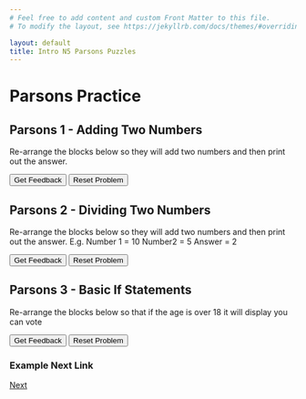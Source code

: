 ```yaml
---
# Feel free to add content and custom Front Matter to this file.
# To modify the layout, see https://jekyllrb.com/docs/themes/#overriding-theme-defaults

layout: default
title: Intro N5 Parsons Puzzles
---
```

# Parsons Practice

## Parsons 1 - Adding Two Numbers
Re-arrange the blocks below so they will add two numbers and then print out the answer.

<div id="N5Python1-sortableTrash" class="sortable-code"></div>
<div id="N5Python1-sortable" class="sortable-code"></div>
<div style="clear:both;"></div>
<p>
    <input id="N5Python1-feedbackLink" value="Get Feedback" type="button" />
    <input id="N5Python1-newInstanceLink" value="Reset Problem" type="button" />
</p>
<script type="text/javascript">
(function(){
  var initial = "myFirstNum = int(input(&quot;Enter number 1: &quot;))\n" +
    "mySecondNum = int(input(&quot;Enter number 2: &quot;))\n" +
    "answer = myFirstNum + mySecondNum\n" +
    "print(&quot;The answer is &quot;,answer)\n" +
    "myFirstNum = input(&quot;Enter number 1: &quot;) #distractor\n" +
    "mySecondNum = input(&quot;Enter number 2: &quot;) #distractor\n" +
    "print(&quot;The answer is &quot;,&quot;answer&quot;) #distractor";
  var parsonsPuzzle = new ParsonsWidget({
    "sortableId": "N5Python1-sortable",
    "max_wrong_lines": 2,
    "grader": ParsonsWidget._graders.LineBasedGrader,
    "exec_limit": 2500,
    "can_indent": true,
    "x_indent": 50,
    "lang": "en",
    "trashId": "N5Python1-sortableTrash"
  });
  parsonsPuzzle.init(initial);
  parsonsPuzzle.shuffleLines();
  $("#N5Python1-newInstanceLink").click(function(event){
      event.preventDefault();
      parsonsPuzzle.shuffleLines();
  });
  $("#N5Python1-feedbackLink").click(function(event){
      event.preventDefault();
      parsonsPuzzle.getFeedback();
  });
})();
</script>
<style>
#sortableTrash { width: 58%; }
#sortable { width: 76%; }
</style>

## Parsons 2 - Dividing Two Numbers
Re-arrange the blocks below so they will add two numbers and then print out the answer. E.g. Number 1 = 10 Number2 = 5 Answer = 2

<div id="N5Python2-sortableTrash" class="sortable-code"></div>
<div id="N5Python2-sortable" class="sortable-code"></div>
<div style="clear:both;"></div>
<p>
    <input id="N5Python2-feedbackLink" value="Get Feedback" type="button" />
    <input id="N5Python2-newInstanceLink" value="Reset Problem" type="button" />
</p>
<script type="text/javascript">
(function(){
  var initial = "myFirstNum = int(input(&quot;Enter number 1: &quot;))\n" +
    "mySecondNum = int(input(&quot;Enter number 2: &quot;))\n" +
    "answer = myFirstNum / mySecondNum\n" +
    "print(myFirstNum,&quot;/&quot;,mySecondNum,&quot;=&quot;,answer)\n" +
    "myFirstNum = input(&quot;Enter the first number: &quot;) #distractor\n" +
    "mySecondNum = input(&quot;Enter the second number: &quot;) #distractor\n" +
    "print(myFirstNum,&quot;/&quot;,&quot;mySecondNum&quot;,&quot;=&quot;,answer) #distractor\n" +
    "answer = mySecondNum / myFirstNum #distractor";
  var parsonsPuzzle = new ParsonsWidget({
    "sortableId": "N5Python2-sortable",
    "max_wrong_lines": 2,
    "grader": ParsonsWidget._graders.LineBasedGrader,
    "exec_limit": 2500,
    "can_indent": false,
    "x_indent": 50,
    "lang": "en",
    "trashId": "N5Python2-sortableTrash"
  });
  parsonsPuzzle.init(initial);
  parsonsPuzzle.shuffleLines();
  $("#N5Python2-newInstanceLink").click(function(event){
      event.preventDefault();
      parsonsPuzzle.shuffleLines();
  });
  $("#N5Python2-feedbackLink").click(function(event){
      event.preventDefault();
      parsonsPuzzle.getFeedback();
  });
})();
</script>


## Parsons 3 - Basic If Statements
Re-arrange the blocks below so that if the age is over 18 it will display you can vote
<div id="N5Python3-sortableTrash" class="sortable-code"></div>
<div id="N5Python3-sortable" class="sortable-code"></div>
<div style="clear:both;"></div>
<p>
    <input id="N5Python3-feedbackLink" value="Get Feedback" type="button" />
    <input id="N5Python3-newInstanceLink" value="Reset Problem" type="button" />
</p>
<script type="text/javascript">
(function(){
  var initial = "age = int(input(&quot;Enter your age &quot;))\n" +
    "if age &gt;= 18:\n" +
    "	print(&quot;You can vote&quot;)\n" +
    "else:\n" +
    "	print(&quot;Sorry you can&#039;t vote&quot;)\n" +
    "if age &gt; 18: #distractor\n" +
    "if age &gt; 18 #distractor";
  var parsonsPuzzle = new ParsonsWidget({
    "sortableId": "N5Python3-sortable",
    "max_wrong_lines": 2,
    "grader": ParsonsWidget._graders.LineBasedGrader,
    "exec_limit": 2500,
    "can_indent": true,
    "x_indent": 50,
    "lang": "en",
    "trashId": "N5Python3-sortableTrash"
  });
  parsonsPuzzle.init(initial);
  parsonsPuzzle.shuffleLines();
  $("#N5Python3-newInstanceLink").click(function(event){
      event.preventDefault();
      parsonsPuzzle.shuffleLines();
  });
  $("#N5Python3-feedbackLink").click(function(event){
      event.preventDefault();
      parsonsPuzzle.getFeedback();
  });
})();
</script>



### Example Next Link
[Next](./parsons/example1.html)
